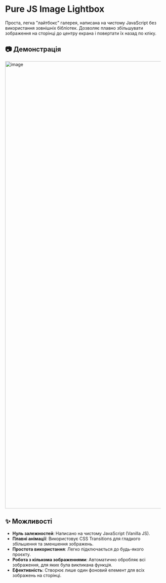 # Pure JS Image Lightbox

Проста, легка "лайтбокс" галерея, написана на чистому JavaScript без використання зовнішніх бібліотек. Дозволяє плавно збільшувати зображення на сторінці до центру екрана і повертати їх назад по кліку.

## 📷 Демонстрація

<img width="1450" alt="image" src="https://github.com/user-attachments/assets/8344f380-ce52-438c-b7a5-c6bb09aa876b" />

## ✨ Можливості

*   **Нуль залежностей**: Написано на чистому JavaScript (Vanilla JS).
*   **Плавні анімації**: Використовує CSS Transitions для гладкого збільшення та зменшення зображень.
*   **Простота використання**: Легко підключається до будь-якого проєкту.
*   **Робота з кількома зображеннями**: Автоматично обробляє всі зображення, для яких була викликана функція.
*   **Ефективність**: Створює лише один фоновий елемент для всіх зображень на сторінці.
